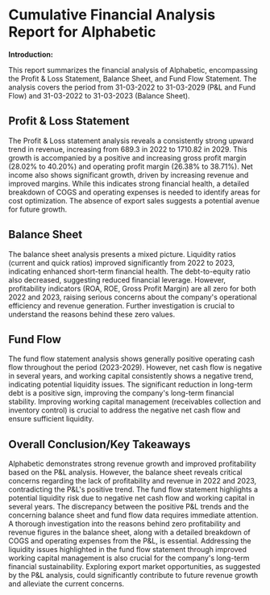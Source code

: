 # Cumulative Financial Analysis Report for Alphabetic

**Introduction:**

This report summarizes the financial analysis of Alphabetic, encompassing the Profit & Loss Statement, Balance Sheet, and Fund Flow Statement.  The analysis covers the period from 31-03-2022 to 31-03-2029 (P&L and Fund Flow) and 31-03-2022 to 31-03-2023 (Balance Sheet).

## Profit & Loss Statement

The Profit & Loss statement analysis reveals a consistently strong upward trend in revenue, increasing from 689.3 in 2022 to 1710.82 in 2029.  This growth is accompanied by a positive and increasing gross profit margin (28.02% to 40.20%) and operating profit margin (26.38% to 38.71%).  Net income also shows significant growth, driven by increasing revenue and improved margins.  While this indicates strong financial health, a detailed breakdown of COGS and operating expenses is needed to identify areas for cost optimization.  The absence of export sales suggests a potential avenue for future growth.

## Balance Sheet

The balance sheet analysis presents a mixed picture.  Liquidity ratios (current and quick ratios) improved significantly from 2022 to 2023, indicating enhanced short-term financial health.  The debt-to-equity ratio also decreased, suggesting reduced financial leverage. However, profitability indicators (ROA, ROE, Gross Profit Margin) are all zero for both 2022 and 2023, raising serious concerns about the company's operational efficiency and revenue generation.  Further investigation is crucial to understand the reasons behind these zero values.

## Fund Flow

The fund flow statement analysis shows generally positive operating cash flow throughout the period (2023-2029).  However, net cash flow is negative in several years, and working capital consistently shows a negative trend, indicating potential liquidity issues.  The significant reduction in long-term debt is a positive sign, improving the company's long-term financial stability.  Improving working capital management (receivables collection and inventory control) is crucial to address the negative net cash flow and ensure sufficient liquidity.

## Overall Conclusion/Key Takeaways

Alphabetic demonstrates strong revenue growth and improved profitability based on the P&L analysis.  However, the balance sheet reveals critical concerns regarding the lack of profitability and revenue in 2022 and 2023, contradicting the P&L's positive trend.  The fund flow statement highlights a potential liquidity risk due to negative net cash flow and working capital in several years.  The discrepancy between the positive P&L trends and the concerning balance sheet and fund flow data requires immediate attention.  A thorough investigation into the reasons behind zero profitability and revenue figures in the balance sheet, along with a detailed breakdown of COGS and operating expenses from the P&L, is essential.  Addressing the liquidity issues highlighted in the fund flow statement through improved working capital management is also crucial for the company's long-term financial sustainability.  Exploring export market opportunities, as suggested by the P&L analysis, could significantly contribute to future revenue growth and alleviate the current concerns.